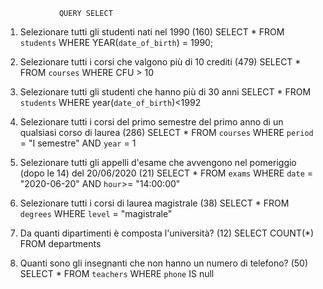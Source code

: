                 QUERY SELECT


1. Selezionare tutti gli studenti nati nel 1990 (160)
    SELECT * FROM `students` WHERE YEAR(`date_of_birth`) = 1990;

2. Selezionare tutti i corsi che valgono più di 10 crediti (479)
    SELECT * FROM `courses` WHERE CFU > 10 

3. Selezionare tutti gli studenti che hanno più di 30 anni
    SELECT * FROM `students` WHERE year(`date_of_birth`)<1992 

4. Selezionare tutti i corsi del primo semestre del primo anno di un qualsiasi corso di
laurea (286)
    SELECT * FROM `courses` WHERE `period` = "I semestre" AND `year` = 1 

5. Selezionare tutti gli appelli d'esame che avvengono nel pomeriggio (dopo le 14) del
20/06/2020 (21)
    SELECT * FROM `exams` WHERE `date` = "2020-06-20" AND `hour`>= "14:00:00" 

6. Selezionare tutti i corsi di laurea magistrale (38)
    SELECT * FROM `degrees` WHERE `level` = "magistrale" 

7. Da quanti dipartimenti è composta l'università? (12)
    SELECT COUNT(*) FROM departments

8. Quanti sono gli insegnanti che non hanno un numero di telefono? (50)
    SELECT * FROM `teachers` WHERE `phone` IS null 